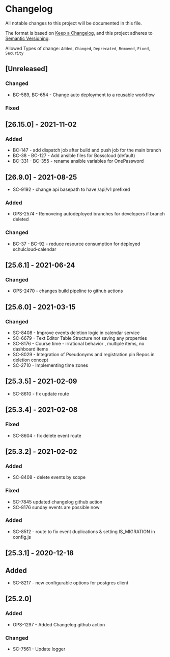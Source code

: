 # Changelog

All notable changes to this project will be documented in this file.

The format is based on [Keep a Changelog](https://keepachangelog.com/en/1.0.0/),
and this project adheres to [Semantic Versioning](https://semver.org/spec/v2.0.0.html).

Allowed Types of change: `Added`, `Changed`, `Deprecated`, `Removed`, `Fixed`, `Security`

## [Unreleased]

### Changed

- BC-589, BC-654 - Change auto deployment to a reusable workflow

### Fixed

## [26.15.0] - 2021-11-02

### Added

- BC-147 - add dispatch job after build and push job for the main branch
- BC-38 - BC-127 - Add ansible files for Bosscloud (default)
- BC-331 - BC-355 - rename ansible variables for OnePassword

## [26.9.0] - 2021-08-25

- SC-9192 - change api basepath to have /api/v1 prefixed

### Added

- OPS-2574 - Removeing autodeployed branches for developers if branch deleted

### Changed

- BC-37 - BC-92 - reduce resource consumption for deployed schulcloud-calendar

## [25.6.1] - 2021-06-24

### Changed

- OPS-2470 - changes build pipeline to github actions 

## [25.6.0] - 2021-03-15

### Changed

- SC-8408 - Improve events deletion logic in calendar service
- SC-6679 - Text Editor Table Structure not saving any properties
- SC-8176 - Course time - irrational behavior , multiple items, no dashboard items
- SC-8029 - Integration of Pseudonyms and registration pin Repos in deletion concept
- SC-2710 - Implementing time zones

## [25.3.5] - 2021-02-09

- SC-8610 - fix update route

## [25.3.4] - 2021-02-08

### Fixed

- SC-8604 - fix delete event route

## [25.3.2] - 2021-02-02

### Added

- SC-8408 - delete events by scope

### Fixed

- SC-7845 updated changelog github action
- SC-8176 sunday events are possible now

### Added

- SC-8512 - route to fix event duplications & setting IS_MIGRATION in config.js

## [25.3.1] - 2020-12-18

## Added

- SC-8217 - new configurable options for postgres client

## [25.2.0]

### Added

- OPS-1297 - Added Changelog github action

### Changed

- SC-7561 - Update logger
